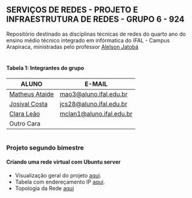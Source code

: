 ## SERVIÇOS DE REDES - PROJETO E INFRAESTRUTURA DE REDES - GRUPO 6 - 924

Repositório destinado as disciplinas técnicas de redes do quarto ano do ensino médio técnico integrado em infórmatica do IFAL - Campus Arapiraca, ministradas pelo professor [Alelson Jatobá](https://github.com/alaelson)

# 

#### Tabela 1: Integrantes do grupo
 
|                    ALUNO                          |          E-MAIL          |
|---------------------------------------------------|--------------------------|
|[Matheus Ataide](https://github.com/Matheus-Ataide)| mao3@aluno.ifal.edu.br   | 
|[Josival Costa](https://github.com/Josival)        | jcs28@aluno.ifal.edu.br  | 
|[Clara Leão](https://github.com/mariaclaraleao)    | mclan1@aluno.ifal.edu.br  | 
|Outro Cara                                         |                          |

# 

### Projeto segundo bimestre 
#### Criando uma rede virtual com Ubuntu server
- Visualização geral do projeto [aqui](https://github.com/Josival/TrabalhoRedes/blob/main/Projeto/README.md).
- Tabela com endereçamento IP [aqui](https://github.com/Josival/TrabalhoRedes/blob/main/tabelas.md).
- Topologia da Rede [aqui]()

#

